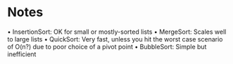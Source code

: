 # Notes

• InsertionSort: OK for small or mostly-sorted lists
• MergeSort: Scales well to large lists
• QuickSort: Very fast, unless you hit the worst case scenario of O(n?) due to poor choice of a pivot point
• BubbleSort: Simple but inefficient